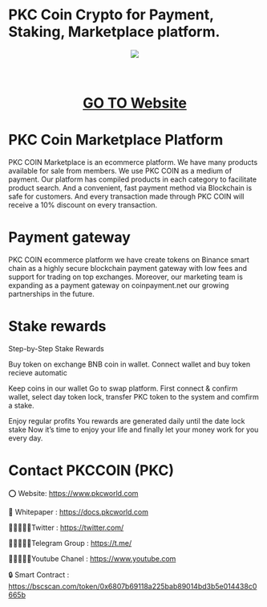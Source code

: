# PKC Coin Crypto for Payment, Staking, Marketplace platform.

<div align="center"><img src="https://pkcworld.com/index/wp-content/uploads/2018/10/500x500.jpg)" /><br />
</div>
<div align="center">
  <h1><br />
    <a href="https://www.pkcworld.com/" target="_blank">GO TO Website<br />
    </a></h1>
</div>


# PKC Coin Marketplace Platform

PKC COIN Marketplace is an ecommerce platform. We have many products available for sale from members. We use PKC COIN as a medium of payment. Our platform has compiled products in each category to facilitate product search. And a convenient, fast payment method via Blockchain is safe for customers. And every transaction made through PKC COIN will receive a 10% discount on every transaction.

# Payment gateway
PKC COIN ecommerce platform we have create tokens on Binance smart chain as a highly secure blockchain payment gateway with low fees and support for trading on top exchanges. Moreover, our marketing team is expanding as a payment gateway on coinpayment.net our growing partnerships in the future.

# Stake rewards
Step-by-Step Stake Rewards

Buy token on exchange BNB coin in wallet. Connect wallet and buy token recieve automatic

Keep coins in our wallet Go to swap platform. First connect & confirm wallet, select day token lock, transfer PKC token to the system and comfirm a stake.

Enjoy regular profits You rewards are generated daily until the date lock stake Now it’s time to enjoy your life and finally let your money work for you every day.

# Contact PKCCOIN (PKC)

⭕ Website: https://www.pkcworld.com

📄 Whitepaper : https://docs.pkcworld.com

👨🏿‍🤝‍👨🏿Twitter : https://twitter.com/

👨🏿‍🤝‍👨🏿Telegram Group : https://t.me/

👨🏿‍🤝‍👨🏿Youtube Chanel : https://www.youtube.com

🔒 Smart Contract : https://bscscan.com/token/0x6807b69118a225bab89014bd3b5e014438c0665b
